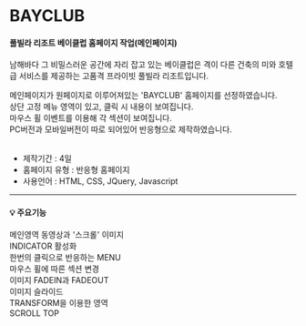 <h1>BAYCLUB</h1>

<h4>풀빌라 리조트 베이클럽 홈페이지 작업(메인페이지)</h4>
남해바다 그 비밀스러운 공간에 자리 잡고 있는 베이클럽은 격이 다른 건축의 미와 호텔급 서비스를 제공하는 고품격 프라이빗 풀빌라 리조트입니다.<br>

메인페이지가 원페이지로 이루어져있는 'BAYCLUB' 홈페이지를 선정하였습니다.<br>
상단 고정 메뉴 영역이 있고, 클릭 시 내용이 보여집니다.<br>
마우스 휠 이벤트를 이용해 각 섹션이 보여집니다.<br>
PC버전과 모바일버전이 따로 되어있어 반응형으로 제작하였습니다.<br><br>

- 제작기간 : 4일<br>
- 홈페이지 유형 : 반응형 홈페이지<br>
- 사용언어 : HTML, CSS, JQuery, Javascript<br>

<hr>
<h4>💡 주요기능</h4>
메인영역 동영상과 '스크롤' 이미지<br>
INDICATOR 활성화<br>
한번의 클릭으로 반응하는 MENU<br>
마우스 휠에 따른 섹션 변경<br>
이미지 FADEIN과 FADEOUT<br>
이미지 슬라이드<br>
TRANSFORM을 이용한 영역<br>
SCROLL TOP
